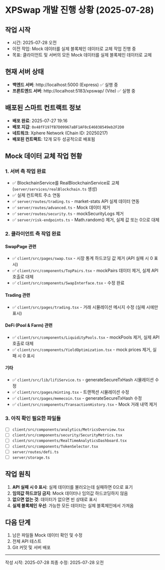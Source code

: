 # XPSwap 개발 진행 상황 (2025-07-28)

## 작업 시작
- 시간: 2025-07-28 오전
- 이전 작업: Mock 데이터를 실제 블록체인 데이터로 교체 작업 진행 중
- 목표: 클라이언트 및 서버의 모든 Mock 데이터를 실제 블록체인 데이터로 교체

## 현재 서버 상태
- **백엔드 서버**: http://localhost:5000 (Express) ✅ 실행 중
- **프론트엔드 서버**: http://localhost:5183/xpswap/ (Vite) ✅ 실행 중

## 배포된 스마트 컨트랙트 정보
- **배포 완료**: 2025-07-27 19:16
- **배포 지갑**: `0x48fF197fB7D09967aBF1AF0cE46038549eb2F2D0`
- **네트워크**: Xphere Network (Chain ID: 20250217)
- **배포된 컨트랙트**: 12개 모두 성공적으로 배포됨

## Mock 데이터 교체 작업 현황

### 1. 서버 측 작업 완료
- ✅ BlockchainService를 RealBlockchainService로 교체 (`server/services/realBlockchain.ts` 생성)
- ✅ 실제 컨트랙트 주소 연동
- ✅ `server/routes/trading.ts` - market-stats API 실제 데이터 연동
- ✅ `server/routes/advanced.ts` - Mock 데이터 제거
- ✅ `server/routes/security.ts` - mockSecurityLogs 제거
- ✅ `server/risk-endpoints.ts` - Math.random() 제거, 실제 값 또는 0으로 대체

### 2. 클라이언트 측 작업 완료
#### SwapPage 관련
- ✅ `client/src/pages/swap.tsx` - 시장 통계 하드코딩 값 제거 (API 실패 시 0 표시)
- ✅ `client/src/components/TopPairs.tsx` - mockPairs 데이터 제거, 실제 API 호출로 대체
- ✅ `client/src/components/SwapInterface.tsx` - 수정 완료

#### Trading 관련
- ✅ `client/src/pages/trading.tsx` - 거래 시뮬레이션 메시지 수정 (실패 시에만 표시)

#### DeFi (Pool & Farm) 관련
- ✅ `client/src/components/LiquidityPools.tsx` - mockPools 제거, 실제 API 호출로 대체
- ✅ `client/src/components/YieldOptimization.tsx` - mock prices 제거, 실패 시 0 표시

#### 기타
- ✅ `client/src/lib/lifiService.ts` - generateSecureTxHash 시뮬레이션 수정
- ✅ `client/src/pages/minting.tsx` - 트랜잭션 시뮬레이션 수정
- ✅ `client/src/pages/memecoin.tsx` - generateSecureTxHash 수정
- ✅ `client/src/components/TransactionHistory.tsx` - Mock 거래 내역 제거

### 3. 아직 확인 필요한 파일들
- [ ] `client/src/components/analytics/MetricsOverview.tsx`
- [ ] `client/src/components/security/SecurityMetrics.tsx`
- [ ] `client/src/components/RealTimeAnalyticsDashboard.tsx`
- [ ] `client/src/components/TokenSelector.tsx`
- [ ] `server/routes/defi.ts`
- [ ] `server/storage.ts`

## 작업 원칙
1. **API 실패 시 0 표시**: 실제 데이터를 불러오는데 실패하면 0으로 표기
2. **임의값 하드코딩 금지**: Mock 데이터나 임의값 하드코딩하지 않음
3. **없으면 없는 것**: 데이터가 없으면 빈 상태로 표시
4. **실제 블록체인 우선**: 가능한 모든 데이터는 실제 블록체인에서 가져옴

## 다음 단계
1. 남은 파일들 Mock 데이터 확인 및 수정
2. 전체 API 테스트
3. Git 커밋 및 서버 배포

---
작성 시작: 2025-07-28
최종 수정: 2025-07-28 오전
